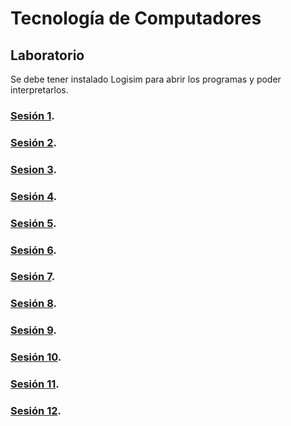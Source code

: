 # Tecnología de Computadores

## Laboratorio

Se debe tener instalado Logisim para abrir los programas y poder interpretarlos.

### [Sesión 1](Sesion1/README.md).

### [Sesión 2](https://www.tinkercad.com/things/dx6GsihMCUb-conmutadorledpuertanotor?sharecode=_Qnp-RP5oN2b6tmWLXUIM-eCyoj1FLDeWX35_6Hknn0).

### [Sesion 3](Sesion3/README.md).

### [Sesión 4](Sesion4/README.md).

### [Sesión 5](https://www.tinkercad.com/things/crB0GMwVo5B-suma-de-productos).

### [Sesión 6](Sesion6/README.md).

### [Sesión 7](Sesion7/README.md).

### [Sesión 8](Sesion8/README.md).

### [Sesión 9](Sesion9/README.md).

### [Sesión 10](Sesion10/README.md).

### [Sesión 11](Sesion11/README.md).

### [Sesión 12](Sesion12/README.md).
